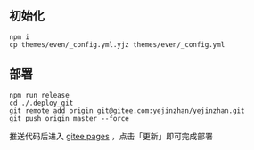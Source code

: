 ## 初始化
```shell
npm i
cp themes/even/_config.yml.yjz themes/even/_config.yml
```

## 部署
```shell
npm run release
cd ./.deploy_git
git remote add origin git@gitee.com:yejinzhan/yejinzhan.git
git push origin master --force
```

推送代码后进入 [gitee pages](https://gitee.com/yejinzhan/yejinzhan/pages) ，点击「更新」即可完成部署
